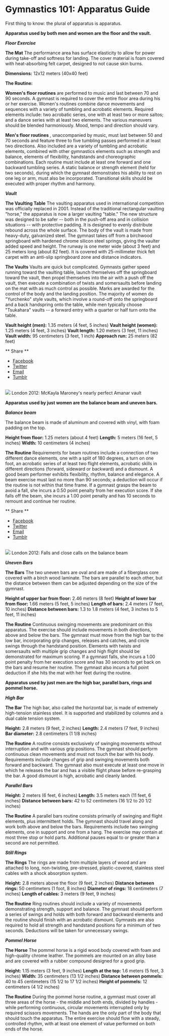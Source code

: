 Gymnastics 101: Apparatus Guide
===============================

First thing to know: the plural of apparatus is apparatus.

**Apparatus used by both men and women are the floor and the vault.**

***Floor Exercise***

**The Mat**
The performance area has surface elasticity to allow for power during take-off and softness for landing. The cover material is foam covered with heat-absorbing felt carpet, designed to not cause skin burns.

**Dimensions:** 12x12 meters (40x40 feet)

**The Routine:**

**Women's floor routines** are performed to music and last between 70 and 90 seconds. A gymnast is required to cover the entire floor area during his or her exercise. Women's routines combine dance movements and sequences with a variety of tumbling and acrobatic elements. Required elements include: two acrobatic series, one with at least two or more saltos; and a dance series with at least two elements. The various maneuvers should be blended harmoniously. Mood, tempo and direction should vary.

**Men's floor routines** , unaccompanied by music, must last between 50 and 70 seconds and feature three to five tumbling passes performed in at least two directions. Also included are a variety of tumbling and acrobatic elements, combined with other gymnastics elements such as strength and balance, elements of flexibility, handstands and choreographic combinations. Each routine must include at least one forward and one backward tumbling series. A static balance or strength element (held for two seconds), during which the gymnast demonstrates his ability to rest on one leg or arm, must also be incorporated. Transitional skills should be executed with proper rhythm and harmony.

***Vault***

**The Vaulting Table**
The vaulting apparatus used in international competition was officially replaced in 2001. Instead of the traditional rectangular vaulting "horse," the apparatus is now a larger vaulting "table." The new structure was designed to be safer -- both in the push-off area and in collision situations -- with protective padding. It is designed to evenly distribute rebound across the whole surface. The body of the vault is made from heavy-duty, galvanized steel. The gymnast takes off from a birchwood springboard with hardened chrome silicon steel springs, giving the vaulter added speed and height. The runway is one meter wide (about 3 feet) and 25 meters long (about 82 feet). It is covered with 25-millimeter thick felt carpet with an anti-slip springboard zone and distance indicators.

**The Vaults**
Vaults are quick but complicated. Gymnasts gather speed running toward the vaulting table, launch themselves off the springboard toward the vault, then propel themselves into the air with a push off the vault, then execute a combination of twists and somersaults before landing on the mat with as much control as possible. Marks are awarded for the control of the body and the landing position. The majority of women do "Yurchenko" style vaults, which involve a round-off onto the springboard and a back handspring onto the table, while men typically choose "Tsukahara" vaults -- a forward entry with a quarter or half turn onto the table.

**Vault height (men):** 1.35 meters (4 feet, 5 inches)
**Vault height (women):** 1.25 meters (4 feet, 3 inches)
**Vault length:** 1.20 meters (3 feet, 11 inches)
**Vault width:** 95 centimeters (3 feet, 1 inch)
**Approach run:** 25 meters (82 feet)

<span class="social-links--title"> ** <span class="social-links--title-text"> Share </span> ** </span>
-   [<span class="icon-facebook" title="Facebook"> </span> <span class="element-invisible"> Facebook </span>](#)
-   [<span class="icon-twitter" title="Twitter"> </span> <span class="element-invisible"> Twitter </span>](#)
-   [<span class="icon-email" title="Email"> </span> <span class="element-invisible"> Email </span>](mailto:?subject=Gymnastics%20101%3A%20Apparatus%20Guide&body=http%3A//www.nbcolympics.com/news/gymnastics-101-apparatus-guide)
-   [<span class="icon-tumblr" title="Tumblr"> </span> <span class="element-invisible"> Tumblr </span>](#)

<a href="/video/gymnastics-london-highlight-mckayla-maroneys-perfect-vault" class="inline-card--video-link video-popup"><br />
</a>
<img src="/sites/default/files/field_image/09June2016/oly_2012_731galt5310_1280x720_644182595682.jpg" class="inline-card--video-thumb" />
London 2012: McKayla Maroney's nearly perfect Amanar vault
<span class="click-to-view"> </span>

**Apparatus used by just women are the balance beam and uneven bars.**

***Balance beam***

The balance beam is made of aluminum and covered with vinyl, with foam padding on the top.

**Height from floor:** 1.25 meters (about 4 feet)
**Length:** 5 meters (16 feet, 5 inches)
**Width:** 10 centimeters (4 inches)

**The Routine**
Requirements for beam routines include a connection of two different dance elements, one with a split of 180 degrees, a turn on one foot, an acrobatic series of at least two flight elements, acrobatic skills in different directions (forward, sideward or backward) and a dismount. A good beam performer exhibits flexibility, rhythm, balance and elegance. A beam exercise must last no more than 90 seconds; a deduction will occur if the routine is not within that time frame. If a gymnast grasps the beam to avoid a fall, she incurs a 0.50 point penalty from her execution score. If she falls off the beam, she incurs a 1.00 point penalty and has 10 seconds to remount and continue her routine.

<span class="social-links--title"> ** <span class="social-links--title-text"> Share </span> ** </span>
-   [<span class="icon-facebook" title="Facebook"> </span> <span class="element-invisible"> Facebook </span>](#)
-   [<span class="icon-twitter" title="Twitter"> </span> <span class="element-invisible"> Twitter </span>](#)
-   [<span class="icon-email" title="Email"> </span> <span class="element-invisible"> Email </span>](mailto:?subject=Gymnastics%20101%3A%20Apparatus%20Guide&body=http%3A//www.nbcolympics.com/news/gymnastics-101-apparatus-guide)
-   [<span class="icon-tumblr" title="Tumblr"> </span> <span class="element-invisible"> Tumblr </span>](#)

<a href="/video/gymnastics-london-highlights-balance-beam-falls-and-saves" class="inline-card--video-link video-popup"><br />
</a>
<img src="/sites/default/files/field_image/09June2016/oly_2012_804galt5612_30fps1458144575712_3450k_1280x720_659456067836.jpg" class="inline-card--video-thumb" />
London 2012: Falls and close calls on the balance beam
<span class="click-to-view"> </span>

***Uneven Bars***

**The Bars**
The two uneven bars are oval and are made of a fiberglass core covered with a birch wood laminate. The bars are parallel to each other, but the distance between them can be adjusted depending on the size of the gymnast.

**Height of upper bar from floor:** 2.46 meters (8 feet)
**Height of lower bar from floor:** 1.66 meters (5 feet, 5 inches)
**Length of bars:** 2.4 meters (7 feet, 10 inches)
**Distance between bars:** 1.3 to 1.8 meters (4 feet, 3 inches to 5 feet, 11 inches)

**The Routine**
Continuous swinging movements are predominant on this apparatus. The exercise should include movements in both directions, above and below the bars. The gymnast must move from the high bar to the low bar, incorporating grip changes, releases and catches, and circle swings through the handstand position. Elements with twists and somersaults with multiple grip changes and high flight should be demonstrated for maximum scoring. If a gymnast falls, she incurs a 1.00 point penalty from her execution score and has 30 seconds to get back on the bars and resume her routine. The gymnast also incurs a full point deduction if she hits the mat with her feet during the routine.

**Apparatus used by just men are the high bar, parallel bars, rings and pommel horse.**

***High Bar***

**The Bar**
The high bar, also called the horizontal bar, is made of extremely high-tension stainless steel. It is supported and stabilized by columns and a dual cable tension system.

**Height:** 2.8 meters (9 feet, 2 inches)
**Length:** 2.4 meters (7 feet, 9 inches)
**Bar diameter:** 2.8 centimeters (1 1/8 inches)

**The Routine**
A routine consists exclusively of swinging movements without interruption and with various grip positions. The gymnast should perform continuous clean movements and must not touch the bar with his body. Requirements include changes of grip and swinging movements both forward and backward. The gymnast also must execute at least one move in which he releases the bar and has a visible flight phase before re-grasping the bar. A good dismount is high, acrobatic and cleanly landed.

***Parallel Bars***

**Height:** 2 meters (6 feet, 6 inches)
**Length:** 3.5 meters each (11 feet, 6 inches)
**Distance between bars:** 42 to 52 centimeters (16 1/2 to 20 1/2 inches)

**The Routine**
A parallel bars routine consists primarily of swinging and flight elements, plus intermittent holds. The gymnast should travel along and work both above and below the bars. Requirements include two swinging elements, one in support and one from a hang. The exercise may contain at most three stop or hold parts. Additional pauses equal to or greater than a second are not permitted.

***Still Rings***

**The Rings**
The rings are made from multiple layers of wood and are attached to long, non-twisting, pre-stressed, plastic-covered, stainless steel cables with a shock absorption system.

**Height:** 2.8 meters above the floor (9 feet, 2 inches)
**Distance between rings:** 50 centimeters (1 foot, 8 inches)
**Diameter of rings:** 18 centimeters (7 inches)
**Length of cables:** 3 meters (9 feet, 9 inches)

**The Routine**
Ring routines should include a variety of movements demonstrating strength, support and balance. The gymnast should perform a series of swings and holds with both forward and backward elements and the routine should finish with an acrobatic dismount. Gymnasts are also required to hold all strength and handstand positions for a minimum of two seconds. Deductions will be taken for unnecessary swings.

***Pommel Horse***

**The Horse**
The pommel horse is a rigid wood body covered with foam and high-quality chrome leather. The pommels are mounted on an alloy base and are covered with a rubber compound designed for a good grip.

**Height:** 1.15 meters (3 feet, 9 inches)
**Length at the top:** 1.6 meters (5 feet, 3 inches)
**Width:** 35 centimeters (13 1/2 inches)
**Distance between pommels:** 40 to 45 centimeters (15 1/2 to 17 1/2 inches)
**Height of pommels:** 12 centimeters (4 1/2 inches)

**The Routine**
During the pommel horse routine, a gymnast must cover all three areas of the horse - the middle and both ends, divided by handles - while performing continuous, circular movements interrupted only by required scissors movements. The hands are the only part of the body that should touch the apparatus. The entire exercise should flow with a steady, controlled rhythm, with at least one element of value performed on both ends of the horse.


